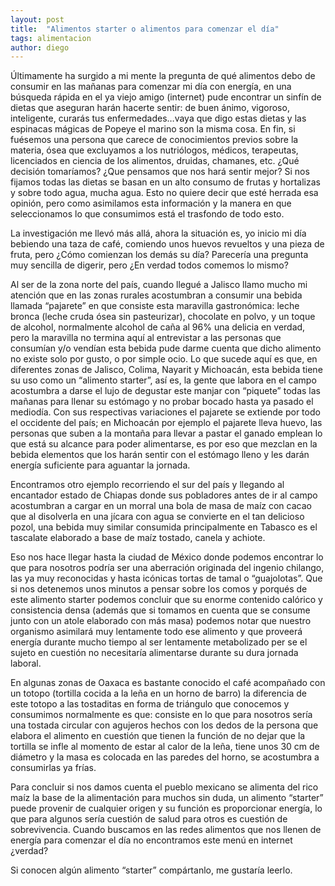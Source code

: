 ```yaml
---
layout: post
title:  "Alimentos starter o alimentos para comenzar el día"
tags: alimentacion
author: diego
---
```


Últimamente ha surgido a mi mente la pregunta de qué alimentos debo de consumir en las mañanas para comenzar mi día con energía, en una búsqueda rápida en el ya viejo amigo (internet) pude encontrar un sinfín de dietas que aseguran harán hacerte sentir: de buen ánimo, vigoroso, inteligente, curarás tus enfermedades…vaya que digo estas dietas y las espinacas mágicas de Popeye el marino son la misma cosa. En fin, si fuésemos una persona que carece de conocimientos previos sobre la materia, ósea que excluyamos a los nutriólogos, médicos, terapeutas, licenciados en ciencia de los alimentos, druidas, chamanes, etc. ¿Qué decisión tomaríamos? ¿Que pensamos que nos hará sentir mejor? Si nos fijamos todas las dietas se basan en un alto consumo de frutas y hortalizas y sobre todo agua, mucha agua. Esto no quiere decir que esté herrada esa opinión, pero como asimilamos esta información y la manera en que seleccionamos lo que consumimos está el trasfondo de todo esto.

La investigación me llevó más allá, ahora la situación es, yo inicio mi día bebiendo una taza de café, comiendo unos huevos revueltos y una pieza de fruta, pero ¿Cómo comienzan los demás su día? Parecería una pregunta muy sencilla de digerir, pero ¿En verdad todos comemos lo mismo?

Al ser de la zona norte del país, cuando llegué a Jalisco llamo mucho mi atención que en  las zonas rurales acostumbran a consumir una bebida llamada “pajarete” en que consiste esta maravilla gastronómica: leche bronca (leche cruda ósea sin pasteurizar), chocolate en polvo, y un toque de alcohol, normalmente alcohol de caña al 96% una delicia en verdad, pero la maravilla no termina aquí al entrevistar a las personas que consumían y/o vendían esta bebida pude darme cuenta que dicho alimento no existe solo por gusto, o por simple ocio. Lo que sucede aquí es que, en diferentes zonas de Jalisco, Colima, Nayarit y Michoacán, esta bebida tiene su uso como un “alimento starter”, así es, la gente que labora en el campo acostumbra a darse el lujo de degustar este manjar con “piquete” todas las mañanas para llenar su estómago y no probar bocado hasta ya pasado el mediodía. Con sus respectivas variaciones el pajarete se extiende por todo el occidente del país; en Michoacán por ejemplo el pajarete lleva huevo, las personas que suben a la montaña para llevar a pastar el ganado emplean lo que está su alcance para poder alimentarse, es por eso que mezclan en la bebida elementos que los harán sentir con el estómago lleno y les darán energía suficiente para aguantar la jornada.

Encontramos otro ejemplo recorriendo el sur del país y llegando al encantador estado de Chiapas donde sus pobladores antes de ir al campo acostumbran a cargar en un morral una bola de masa de maíz con cacao que al disolverla en una jícara con agua se convierte en el tan delicioso pozol, una bebida muy similar consumida principalmente en Tabasco es el tascalate elaborado a base de maíz tostado, canela y achiote. 

Eso nos hace llegar hasta la ciudad de México donde podemos encontrar lo que para nosotros podría ser una aberración originada del ingenio chilango, las ya muy reconocidas y hasta icónicas tortas de tamal o “guajolotas”. Que si nos detenemos unos minutos a pensar sobre los comos y porqués de este alimento starter podemos concluir que su enorme contenido calórico y consistencia densa (además que si tomamos en cuenta que se consume junto con un atole elaborado con más masa) podemos notar que nuestro organismo asimilará muy lentamente todo ese alimento y que proveerá energía durante mucho tiempo al ser lentamente metabolizado per se el sujeto en cuestión no necesitaría alimentarse durante su dura jornada laboral. 

En algunas zonas de Oaxaca es bastante conocido el café acompañado con un totopo (tortilla cocida a la leña en un horno de barro) la diferencia de este totopo a las tostaditas en forma de triángulo que conocemos y consumimos normalmente es que: consiste en lo que para nosotros sería una tostada circular con agujeros hechos con los dedos de la persona que elabora el alimento en cuestión que tienen la función de no dejar que la tortilla se infle al momento de estar al calor de la leña, tiene unos 30 cm de diámetro y la masa es colocada en las paredes del horno, se acostumbra a consumirlas ya frías. 

Para concluir si nos damos cuenta el pueblo mexicano se alimenta del rico maíz la base de la alimentación para muchos sin duda, un alimento “starter” puede provenir de cualquier origen y su función es proporcionar energía, lo que para algunos sería cuestión de salud para otros es cuestión de sobrevivencia. Cuando buscamos en las redes alimentos que nos llenen de energía para comenzar el día no encontramos este menú en internet ¿verdad? 

Si conocen algún alimento “starter” compártanlo, me gustaría leerlo.
